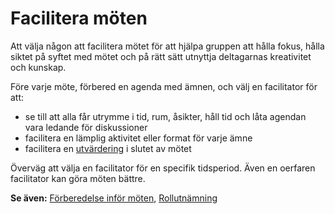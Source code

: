 # Facilitera möten

<summary>
Att välja någon att facilitera mötet för att hjälpa gruppen att hålla fokus, hålla siktet på syftet med mötet och på rätt sätt utnyttja deltagarnas kreativitet och kunskap.
</summary>

Före varje möte, förbered en agenda med ämnen, och välj en facilitator för att:

- se till att alla får utrymme i tid, rum, åsikter, håll tid och låta agendan vara ledande för diskussioner
- facilitera en lämplig aktivitet eller format för varje ämne
- facilitera en [utvärdering](section:evaluate-meetings) i slutet av mötet

Överväg att välja en facilitator för en specifik tidsperiod. Även en oerfaren facilitator kan göra möten bättre.

**Se även:** [Förberedelse inför möten](section:prepare-for-meetings), [Rollutnämning](section:role-selection)